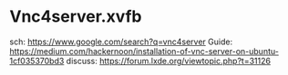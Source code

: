 # Vnc4server.xvfb
sch: https://www.google.com/search?q=vnc4server Guide: https://medium.com/hackernoon/installation-of-vnc-server-on-ubuntu-1cf035370bd3 discuss: https://forum.lxde.org/viewtopic.php?t=31126
